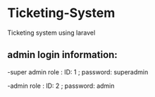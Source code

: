 # Ticketing-System
Ticketing system using laravel

## admin login information:

-super admin role :
	ID: 1 ;
	password: superadmin

-admin role :
	ID: 2 ;
	password: admin
